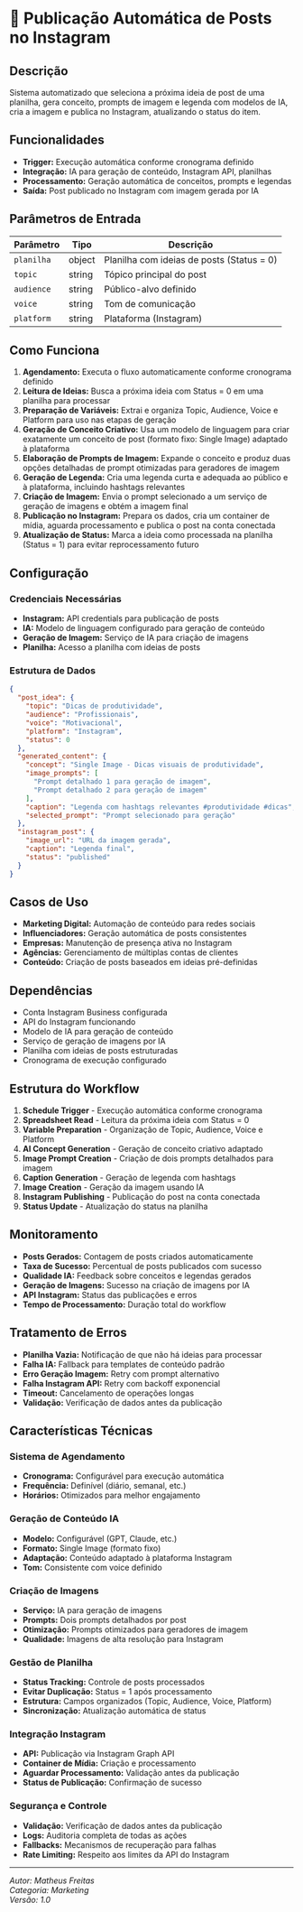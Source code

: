 # 📢 Publicação Automática de Posts no Instagram

## Descrição

Sistema automatizado que seleciona a próxima ideia de post de uma planilha, gera conceito, prompts de imagem e legenda com modelos de IA, cria a imagem e publica no Instagram, atualizando o status do item.

## Funcionalidades

- **Trigger:** Execução automática conforme cronograma definido
- **Integração:** IA para geração de conteúdo, Instagram API, planilhas
- **Processamento:** Geração automática de conceitos, prompts e legendas
- **Saída:** Post publicado no Instagram com imagem gerada por IA

## Parâmetros de Entrada

| Parâmetro    | Tipo   | Descrição                                    |
| ------------ | ------ | -------------------------------------------- |
| `planilha`   | object | Planilha com ideias de posts (Status = 0)   |
| `topic`      | string | Tópico principal do post                     |
| `audience`   | string | Público-alvo definido                        |
| `voice`      | string | Tom de comunicação                           |
| `platform`   | string | Plataforma (Instagram)                       |

## Como Funciona

1. **Agendamento:** Executa o fluxo automaticamente conforme cronograma definido
2. **Leitura de Ideias:** Busca a próxima ideia com Status = 0 em uma planilha para processar
3. **Preparação de Variáveis:** Extrai e organiza Topic, Audience, Voice e Platform para uso nas etapas de geração
4. **Geração de Conceito Criativo:** Usa um modelo de linguagem para criar exatamente um conceito de post (formato fixo: Single Image) adaptado à plataforma
5. **Elaboração de Prompts de Imagem:** Expande o conceito e produz duas opções detalhadas de prompt otimizadas para geradores de imagem
6. **Geração de Legenda:** Cria uma legenda curta e adequada ao público e à plataforma, incluindo hashtags relevantes
7. **Criação de Imagem:** Envia o prompt selecionado a um serviço de geração de imagens e obtém a imagem final
8. **Publicação no Instagram:** Prepara os dados, cria um container de mídia, aguarda processamento e publica o post na conta conectada
9. **Atualização de Status:** Marca a ideia como processada na planilha (Status = 1) para evitar reprocessamento futuro

## Configuração

### Credenciais Necessárias

- **Instagram:** API credentials para publicação de posts
- **IA:** Modelo de linguagem configurado para geração de conteúdo
- **Geração de Imagem:** Serviço de IA para criação de imagens
- **Planilha:** Acesso a planilha com ideias de posts

### Estrutura de Dados

```json
{
  "post_idea": {
    "topic": "Dicas de produtividade",
    "audience": "Profissionais",
    "voice": "Motivacional",
    "platform": "Instagram",
    "status": 0
  },
  "generated_content": {
    "concept": "Single Image - Dicas visuais de produtividade",
    "image_prompts": [
      "Prompt detalhado 1 para geração de imagem",
      "Prompt detalhado 2 para geração de imagem"
    ],
    "caption": "Legenda com hashtags relevantes #produtividade #dicas",
    "selected_prompt": "Prompt selecionado para geração"
  },
  "instagram_post": {
    "image_url": "URL da imagem gerada",
    "caption": "Legenda final",
    "status": "published"
  }
}
```

## Casos de Uso

- **Marketing Digital:** Automação de conteúdo para redes sociais
- **Influenciadores:** Geração automática de posts consistentes
- **Empresas:** Manutenção de presença ativa no Instagram
- **Agências:** Gerenciamento de múltiplas contas de clientes
- **Conteúdo:** Criação de posts baseados em ideias pré-definidas

## Dependências

- Conta Instagram Business configurada
- API do Instagram funcionando
- Modelo de IA para geração de conteúdo
- Serviço de geração de imagens por IA
- Planilha com ideias de posts estruturadas
- Cronograma de execução configurado

## Estrutura do Workflow

1. **Schedule Trigger** - Execução automática conforme cronograma
2. **Spreadsheet Read** - Leitura da próxima ideia com Status = 0
3. **Variable Preparation** - Organização de Topic, Audience, Voice e Platform
4. **AI Concept Generation** - Geração de conceito criativo adaptado
5. **Image Prompt Creation** - Criação de dois prompts detalhados para imagem
6. **Caption Generation** - Geração de legenda com hashtags
7. **Image Creation** - Geração da imagem usando IA
8. **Instagram Publishing** - Publicação do post na conta conectada
9. **Status Update** - Atualização do status na planilha

## Monitoramento

- **Posts Gerados:** Contagem de posts criados automaticamente
- **Taxa de Sucesso:** Percentual de posts publicados com sucesso
- **Qualidade IA:** Feedback sobre conceitos e legendas gerados
- **Geração de Imagens:** Sucesso na criação de imagens por IA
- **API Instagram:** Status das publicações e erros
- **Tempo de Processamento:** Duração total do workflow

## Tratamento de Erros

- **Planilha Vazia:** Notificação de que não há ideias para processar
- **Falha IA:** Fallback para templates de conteúdo padrão
- **Erro Geração Imagem:** Retry com prompt alternativo
- **Falha Instagram API:** Retry com backoff exponencial
- **Timeout:** Cancelamento de operações longas
- **Validação:** Verificação de dados antes da publicação

## Características Técnicas

### Sistema de Agendamento
- **Cronograma:** Configurável para execução automática
- **Frequência:** Definível (diário, semanal, etc.)
- **Horários:** Otimizados para melhor engajamento

### Geração de Conteúdo IA
- **Modelo:** Configurável (GPT, Claude, etc.)
- **Formato:** Single Image (formato fixo)
- **Adaptação:** Conteúdo adaptado à plataforma Instagram
- **Tom:** Consistente com voice definido

### Criação de Imagens
- **Serviço:** IA para geração de imagens
- **Prompts:** Dois prompts detalhados por post
- **Otimização:** Prompts otimizados para geradores de imagem
- **Qualidade:** Imagens de alta resolução para Instagram

### Gestão de Planilha
- **Status Tracking:** Controle de posts processados
- **Evitar Duplicação:** Status = 1 após processamento
- **Estrutura:** Campos organizados (Topic, Audience, Voice, Platform)
- **Sincronização:** Atualização automática de status

### Integração Instagram
- **API:** Publicação via Instagram Graph API
- **Container de Mídia:** Criação e processamento
- **Aguardar Processamento:** Validação antes da publicação
- **Status de Publicação:** Confirmação de sucesso

### Segurança e Controle
- **Validação:** Verificação de dados antes da publicação
- **Logs:** Auditoria completa de todas as ações
- **Fallbacks:** Mecanismos de recuperação para falhas
- **Rate Limiting:** Respeito aos limites da API do Instagram

---

_Autor: Matheus Freitas_  
_Categoria: Marketing_  
_Versão: 1.0_
